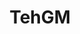 ---
title: TehGM

menus: header
layout: about-member

# config props
buy_me_a_coffee_description: Want to support me? Buy me a beer!

# cards
cards_main:
 - preset: games_list
 - preset: related_images
   limit: 9
---